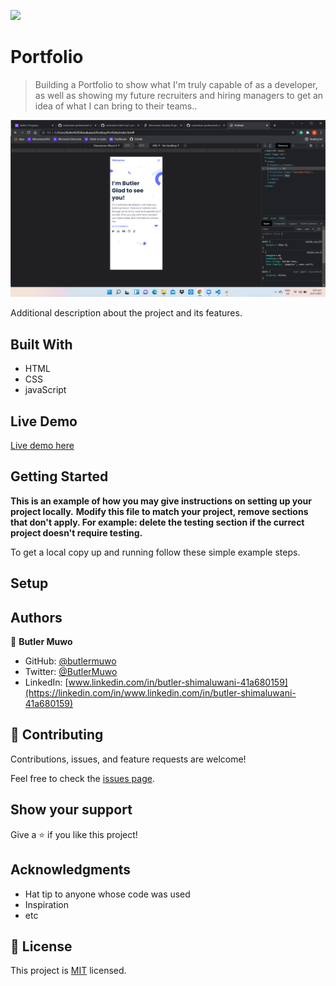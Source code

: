 ![](https://img.shields.io/badge/Microverse-blueviolet)

# Portfolio

> Building a Portfolio to show what I'm truly capable of as a developer, as well as showing my future recruiters and hiring managers to get an idea of what I can bring to their teams..

![screenshot](Images/demoscreen.png)

Additional description about the project and its features.

## Built With

- HTML
- CSS
- javaScript

## Live Demo

[Live demo here](https://butlermuwo.github.io/Portfolio/)

## Getting Started

**This is an example of how you may give instructions on setting up your project locally.**
**Modify this file to match your project, remove sections that don't apply. For example: delete the testing section if the currect project doesn't require testing.**

To get a local copy up and running follow these simple example steps.

## Setup

## Authors

👤 **Butler Muwo**

- GitHub: [@butlermuwo](https://github.com/githubhandle)
- Twitter: [@ButlerMuwo](https://twitter.com/twitterhandle)
- LinkedIn: [www.linkedin.com/in/butler-shimaluwani-41a680159](https://linkedin.com/in/www.linkedin.com/in/butler-shimaluwani-41a680159)

## 🤝 Contributing

Contributions, issues, and feature requests are welcome!

Feel free to check the [issues page](../../issues/).

## Show your support

Give a ⭐️ if you like this project!

## Acknowledgments

- Hat tip to anyone whose code was used
- Inspiration
- etc

## 📝 License

This project is [MIT](./MIT.md) licensed.

